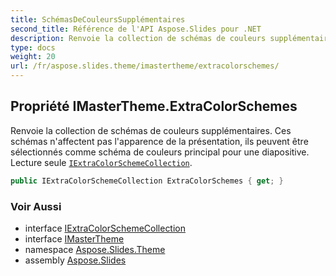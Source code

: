 ```yaml
---
title: SchémasDeCouleursSupplémentaires
second_title: Référence de l'API Aspose.Slides pour .NET
description: Renvoie la collection de schémas de couleurs supplémentaires. Ces schémas n'affectent pas l'apparence des présentations, ils peuvent être sélectionnés comme schéma de couleurs principal pour une diapositive. Lecture seule IExtraColorSchemeCollectionaspose.slides.theme/iextracolorschemecollection.
type: docs
weight: 20
url: /fr/aspose.slides.theme/imastertheme/extracolorschemes/
---
```


## Propriété IMasterTheme.ExtraColorSchemes

Renvoie la collection de schémas de couleurs supplémentaires. Ces schémas n'affectent pas l'apparence de la présentation, ils peuvent être sélectionnés comme schéma de couleurs principal pour une diapositive. Lecture seule [`IExtraColorSchemeCollection`](../../iextracolorschemecollection).

```csharp
public IExtraColorSchemeCollection ExtraColorSchemes { get; }
```

### Voir Aussi

* interface [IExtraColorSchemeCollection](../../iextracolorschemecollection)
* interface [IMasterTheme](../../imastertheme)
* namespace [Aspose.Slides.Theme](../../imastertheme)
* assembly [Aspose.Slides](../../../)

<!-- NE PAS ÉDITEZ : généré par xmldocmd pour Aspose.Slides.dll -->